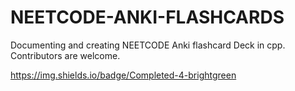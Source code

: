# NEETCODE-ANKI-FLASHCARDS
Documenting and creating NEETCODE Anki flashcard Deck in cpp. Contributors are welcome. 


https://img.shields.io/badge/Completed-4-brightgreen
